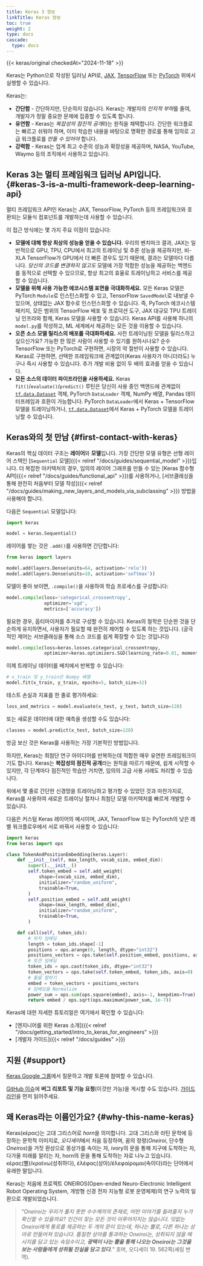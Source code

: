 ```yaml
---
title: Keras 3 정보
linkTitle: Keras 정보
toc: true
weight: 2
type: docs
cascade:
  type: docs
---
```


{{< keras/original checkedAt="2024-11-18" >}}

Keras는 Python으로 작성된 딥러닝 API로, [JAX](https://jax.readthedocs.io/), [TensorFlow](https://github.com/tensorflow/tensorflow) 또는 [PyTorch](https://pytorch.org/) 위에서 실행할 수 있습니다.

Keras는:

- **간단함** - 간단하지만, 단순하지 않습니다. Keras는 개발자의 *인지적 부하*를 줄여, 개발자가 정말 중요한 문제에 집중할 수 있도록 합니다.
- **유연함** - Keras는 *복잡성의 점진적 공개*라는 원칙을 채택합니다. 간단한 워크플로는 빠르고 쉬워야 하며, 이미 학습한 내용을 바탕으로 명확한 경로를 통해 임의로 고급 워크플로를 _만들 수 있어야_ 합니다.
- **강력함** - Keras는 업계 최고 수준의 성능과 확장성을 제공하며, NASA, YouTube, Waymo 등의 조직에서 사용하고 있습니다.

## Keras 3는 멀티 프레임워크 딥러닝 API입니다. {#keras-3-is-a-multi-framework-deep-learning-api}

멀티 프레임워크 API인 Keras는 JAX, TensorFlow, PyTorch 등의 프레임워크와 호환되는 모듈식 컴포넌트를 개발하는데 사용할 수 있습니다.

이 접근 방식에는 몇 가지 주요 이점이 있습니다:

- **모델에 대해 항상 최상의 성능을 얻을 수 있습니다.** 우리의 벤치마크 결과, JAX는 일반적으로 GPU, TPU, CPU에서 최고의 트레이닝 및 추론 성능을 제공하지만, 비-XLA TensorFlow가 GPU에서 더 빠른 경우도 있기 때문에, 결과는 모델마다 다릅니다. _당신의 코드를 변경하지 않고도_ 모델에 가장 적합한 성능을 제공하는 백엔드를 동적으로 선택할 수 있으므로, 항상 최고의 효율로 트레이닝하고 서비스를 제공할 수 있습니다.
- **모델을 위해 사용 가능한 에코시스템 표면을 극대화하세요.** 모든 Keras 모델은 PyTorch `Module`로 인스턴스화할 수 있고, TensorFlow `SavedModel`로 내보낼 수 있으며, 상태없는 JAX 함수로 인스턴스화할 수 있습니다. 즉, PyTorch 에코시스템 패키지, 모든 범위의 TensorFlow 배포 및 프로덕션 도구, JAX 대규모 TPU 트레이닝 인프라와 함께, Keras 모델을 사용할 수 있습니다. Keras API를 사용해 하나의 `model.py`를 작성하고, ML 세계에서 제공하는 모든 것을 이용할 수 있습니다.
- **오픈 소스 모델 릴리스의 배포를 극대화하세요.** 사전 트레이닝된 모델을 릴리스하고 싶으신가요? 가능한 한 많은 사람이 사용할 수 있기를 원하시나요? 순수 TensorFlow 또는 PyTorch로 구현하면, 시장의 약 절반이 사용할 수 있습니다. Keras로 구현하면, 선택한 프레임워크에 관계없이(Keras 사용자가 아니더라도) 누구나 즉시 사용할 수 있습니다. 추가 개발 비용 없이 두 배의 효과를 얻을 수 있습니다.
- **모든 소스의 데이터 파이프라인을 사용하세요.** Keras `fit()`/`evaluate()`/`predict()` 루틴은 당신이 사용 중인 백엔드에 관계없이 [`tf.data.Dataset`](https://www.tensorflow.org/api_docs/python/tf/data/Dataset) 객체, PyTorch `DataLoader` 객체, NumPy 배열, Pandas 데이터프레임과 호환이 가능합니다. PyTorch `DataLoader`에서 Keras + TensorFlow 모델을 트레이닝하거나, [`tf.data.Dataset`](https://www.tensorflow.org/api_docs/python/tf/data/Dataset)에서 Keras + PyTorch 모델을 트레이닝할 수 있습니다.

## Keras와의 첫 만남 {#first-contact-with-keras}

Keras의 핵심 데이터 구조는 **레이어**와 **모델**입니다. 가장 간단한 모델 유형은 선형 레이어 스택인 [`Sequential` 모델]({{< relref "/docs/guides/sequential_model" >}})입니다. 더 복잡한 아키텍처의 경우, 임의의 레이어 그래프를 만들 수 있는 [Keras 함수형 API]({{< relref "/docs/guides/functional_api" >}})를 사용하거나, [서브클래싱을 통해 완전히 처음부터 모델 작성]({{< relref "/docs/guides/making_new_layers_and_models_via_subclassing" >}}) 방법을 사용해야 합니다.

다음은 `Sequential` 모델입니다:

```python
import keras

model = keras.Sequential()
```

레이어를 쌓는 것은 `.add()`를 사용하면 간단합니다:

```python
from keras import layers

model.add(layers.Dense(units=64, activation='relu'))
model.add(layers.Dense(units=10, activation='softmax'))
```

모델이 좋아 보이면, `.compile()`을 사용하여 학습 프로세스를 구성합니다:

```python
model.compile(loss='categorical_crossentropy',
              optimizer='sgd',
              metrics=['accuracy'])
```

필요한 경우, 옵티마이저를 추가로 구성할 수 있습니다.
Keras의 철학은 단순한 것을 단순하게 유지하면서,
사용자가 필요할 때 완전히 제어할 수 있도록 하는 것입니다.
(궁극적인 제어는 서브클래싱을 통해 소스 코드를 쉽게 확장할 수 있는 것입니다)

```python
model.compile(loss=keras.losses.categorical_crossentropy,
              optimizer=keras.optimizers.SGD(learning_rate=0.01, momentum=0.9, nesterov=True))
```

이제 트레이닝 데이터를 배치에서 반복할 수 있습니다:

```python
# x_train 및 y_train은 Numpy 배열
model.fit(x_train, y_train, epochs=5, batch_size=32)
```

테스트 손실과 지표를 한 줄로 평가하세요:

```python
loss_and_metrics = model.evaluate(x_test, y_test, batch_size=128)
```

또는 새로운 데이터에 대한 예측을 생성할 수도 있습니다:

```python
classes = model.predict(x_test, batch_size=128)
```

방금 보신 것은 Keras를 사용하는 가장 기본적인 방법입니다.

하지만, Keras는 최첨단 연구 아이디어를 반복하는데 적합한 매우 유연한 프레임워크이기도 합니다. Keras는 **복잡성의 점진적 공개**라는 원칙을 따르기 때문에,
쉽게 시작할 수 있지만, 각 단계마다 점진적인 학습만 거치면,
임의의 고급 사용 사례도 처리할 수 있습니다.

위에서 몇 줄로 간단한 신경망을 트레이닝하고 평가할 수 있었던 것과 마찬가지로,
Keras를 사용하여 새로운 트레이닝 절차나 최첨단 모델 아키텍처를 빠르게 개발할 수 있습니다.

다음은 커스텀 Keras 레이어의 예시이며,
JAX, TensorFlow 또는 PyTorch의 낮은 레벨 워크플로우에서 서로 바꿔서 사용할 수 있습니다:

```python
import keras
from keras import ops

class TokenAndPositionEmbedding(keras.Layer):
    def __init__(self, max_length, vocab_size, embed_dim):
        super().__init__()
        self.token_embed = self.add_weight(
            shape=(vocab_size, embed_dim),
            initializer="random_uniform",
            trainable=True,
        )
        self.position_embed = self.add_weight(
            shape=(max_length, embed_dim),
            initializer="random_uniform",
            trainable=True,
        )

    def call(self, token_ids):
        # 위치 임베딩
        length = token_ids.shape[-1]
        positions = ops.arange(0, length, dtype="int32")
        positions_vectors = ops.take(self.position_embed, positions, axis=0)
        # 토큰 임베딩
        token_ids = ops.cast(token_ids, dtype="int32")
        token_vectors = ops.take(self.token_embed, token_ids, axis=0)
        # 둘을 합하기
        embed = token_vectors + positions_vectors
        # 임베딩을 Normalize
        power_sum = ops.sum(ops.square(embed), axis=-1, keepdims=True)
        return embed / ops.sqrt(ops.maximum(power_sum, 1e-7))
```

Keras에 대한 자세한 튜토리얼은 여기에서 확인할 수 있습니다:

- [엔지니어를 위한 Keras 소개]({{< relref "/docs/getting_started/intro_to_keras_for_engineers" >}})
- [개발자 가이드]({{< relref "/docs/guides" >}})

## 지원 {#support}

[Keras Google 그룹](https://groups.google.com/forum/#!forum/keras-users)에서 질문하고 개발 토론에 참여할 수 있습니다.

[GitHub 이슈](https://github.com/keras-team/keras/issues)에 **버그 리포트 및 기능 요청**(이것만 가능)을 게시할 수도 있습니다. [가이드라인](https://github.com/keras-team/keras-io/blob/master/templates/contributing.md)을 먼저 읽어주세요.

## 왜 Keras라는 이름인가요? {#why-this-name-keras}

Keras(κέρας)는 고대 그리스어로 *horn*을 의미합니다. 고대 그리스와 라틴 문학에 등장하는 문학적 이미지로, *오디세이*에서 처음 등장하며, 꿈의 정령(_Oneiroi_, 단수형 _Oneiros_)을 거짓 환상으로 몽상가를 속이는 자, ivory의 문을 통해 지구에 도착하는 자, 다가올 미래를 알리는 자, horn의 문을 통해 도착하는 자로 나누고 있습니다. κέρας(뿔)/κραίνω(성취하다), ἐλέφας(상아)/ἐλεφαίρομαι(속이다)라는 단어에서 유래한 말입니다.

Keras는 처음에 프로젝트 ONEIROS(Open-ended Neuro-Electronic Intelligent Robot Operating System, 개방형 신경 전자 지능형 로봇 운영체제)의 연구 노력의 일환으로 개발되었습니다.

> _"Oneiroi는 우리가 풀지 못한 수수께끼의 존재로, 어떤 이야기를 들려줄지 누가 확신할 수 있을까요? 인간이 찾는 모든 것이 이루어지지는 않습니다. 덧없는 Oneiroi에게 통로를 제공하는 두 개의 문이 있는데, 하나는 뿔로, 다른 하나는 상아로 만들어져 있습니다. 톱질한 상아를 통과하는 Oneiroi는, 성취되지 않을 메시지를 담고 있는 속임수이고, **광택이 나는 뿔을 통해 나오는 Oneiroi는 그것을 보는 사람들에게 성취될 진실을 담고 있다.**"_ 호머, 오디세이 19. 562쪽(셰링 번역).
